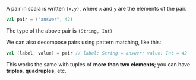 A pair in scala is written `(x,y)`, where `x` and `y` are the elements of the pair.

```scala
val pair = ("answer", 42)
```

The type of the above pair is `(String, Int)`

We can also decompose pairs using pattern matching, like this:

```scala
val (label, value) = pair // label: String = answer; value: Int = 42
```
This works the same with tuples of **more than two elements**; you can have **triples**, **quadruples**, etc.